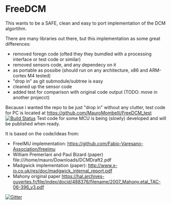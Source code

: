# FreeDCM

This wants to be a SAFE, clean and easy to port implementation of the DCM algortihm.

There are many libraries out there, but this implementation as some great differences:
- removed foregn code (ofted they they bumdled with a processing interface or test code or similar)
- removed sensors code, and any dependecy on it
- as portable as possibe (should run on any architecture, x86 and ARM-cortex M4 tested)
- "drop in" as git submodule/subtree is easy
- cleaned up the sensor code
- added test for comparison with original code output (TODO: move in another projecct)

Because i wanted the repo to be just "drop in" without any clutter, test code for PC is located at
https://github.com/MauroMombelli/FreeDCM_test [![Build Status](https://travis-ci.org/MauroMombelli/FreeDCM_test.svg?branch=master)](https://travis-ci.org/MauroMombelli/FreeDCM_test)
Test code for some MCU is being (slowly) developed and will be published when ready.

It is based on the code/ideas from:
 - FreeIMU implementation: https://github.com/Fabio-Varesano-Association/freeimu
 - William Premerlani and Paul Bizard (paper) file:///home/mauro/Downloads/DCMDraft2.pdf
 - Madgwick implementation (paper): http://www.x-io.co.uk/res/doc/madgwick_internal_report.pdf
 - Mahony original paper https://hal.archives-ouvertes.fr/file/index/docid/488376/filename/2007_Mahony.etal_TAC-06-396_v3.pdf

[![Gitter](https://badges.gitter.im/Join%20Chat.svg)](https://gitter.im/MauroMombelli/FreeDCM?utm_source=badge&utm_medium=badge&utm_campaign=pr-badge&utm_content=badge)
